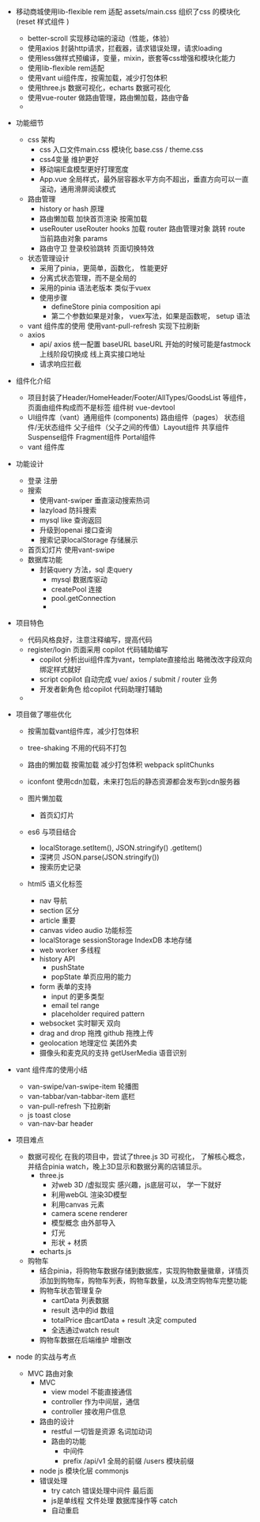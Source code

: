 - 移动商城使用lib-flexible rem 适配 assets/main.css 组织了css 的模块化
    (reset 样式组件 )

    - better-scroll 实现移动端的滚动（性能，体验）
    - 使用axios 封装http请求，拦截器，请求错误处理，请求loading
    - 使用less做样式预编译，变量，mixin，嵌套等css增强和模块化能力
    - 使用lib-flexible rem适配
    - 使用vant ui组件库，按需加载，减少打包体积
    - 使用three.js 数据可视化，echarts 数据可视化
    - 使用vue-router 做路由管理，路由懒加载，路由守备
    - 

- 功能细节
    - css 架构
        - css 入口文件main.css 模块化 base.css / theme.css
        - css4变量 维护更好
        - 移动端IE盒模型更好打理宽度
        - App.vue 全局样式，最外层容器水平方向不超出，垂直方向可以一直滚动，通用滑屏阅读模式
    - 路由管理 
        - history or hash
            原理
        - 路由懒加载
            加快首页渲染 按需加载
        - useRouter useRouter hooks 加载
            router 路由管理对象 跳转
            route 当前路由对象 params
        - 路由守卫
            登录校验跳转
            页面切换特效
    - 状态管理设计
        - 采用了pinia，更简单，函数化， 性能更好 
        - 分离式状态管理，而不是全局的
        - 采用的pinia 语法老版本 类似于vuex 
        - 使用步骤
            - defineStore pinia composition api
            - 第二个参数如果是对象， vuex写法，如果是函数呢， setup 语法
    - vant 组件库的使用
        使用vant-pull-refresh 实现下拉刷新
    - axios
        - api/ axios 统一配置 baseURL
            baseURL 开始的时候可能是fastmock
            上线阶段切换成 线上真实接口地址
        - 请求响应拦截
            
- 组件化介绍
    - 项目封装了Header/HomeHeader/Footer/AllTypes/GoodsList 等组件，页面由组件构成而不是标签
        组件树 vue-devtool
    - UI组件库（vant）通用组件 (components) 路由组件（pages）
        状态组件/无状态组件 父子组件（父子之间的传值）Layout组件 共享组件
        Suspense组件 Fragment组件 Portal组件
    - vant 组件库
        
    
- 功能设计
    - 登录 注册
    - 搜索
        - 使用vant-swiper 垂直滚动搜索热词
        - lazyload 防抖搜索
        - mysql like 查询返回
        - 升级到openai 接口查询
        - 搜索记录localStorage 存储展示
    - 首页幻灯片 使用vant-swipe
    - 数据库功能
        - 封装query 方法，sql 走query
            - mysql 数据库驱动
            - createPool 连接
            - pool.getConnection
            - 

- 项目特色
    - 代码风格良好，注意注释编写，提高代码
    - register/login 页面采用 copilot 代码辅助编写
        - copilot 分析出ui组件库为vant，template直接给出
            略微改改字段双向绑定样式就好
        - script copilot 自动完成 vue/ axios / submit / router 业务
        - 开发者新角色 给copilot 代码助理打辅助 
    - 
- 项目做了哪些优化
    - 按需加载vant组件库，减少打包体积
    - tree-shaking 不用的代码不打包
    - 路由的懒加载 按需加载 减少打包体积
        webpack splitChunks
    - iconfont 使用cdn加载，未来打包后的静态资源都会发布到cdn服务器
    - 图片懒加载
        - 首页幻灯片
    - es6 与项目结合
        - localStorage.setItem(), JSON.stringify()
            .getItem()
        - 深拷贝
            JSON.parse(JSON.stringify())
        - 搜索历史记录

    - html5 语义化标签
        - nav 导航
        - section 区分
        - article 重要
        - canvas video audio 功能标签
        - localStorage sessionStorage IndexDB 本地存储
        - web worker 多线程
        - history API
            - pushState
            - popState 单页应用的能力
        - form 表单的支持
            - input 的更多类型 
            - email tel range 
            - placeholder required pattern
        - websocket 实时聊天 双向
        - drag and drop 拖拽 github 拖拽上传
        - geolocation 地理定位 美团外卖
        - 摄像头和麦克风的支持 getUserMedia 语音识别


- vant 组件库的使用小结
    - van-swipe/van-swipe-item  轮播图
    - van-tabbar/van-tabbar-item 底栏 
    - van-pull-refresh 下拉刷新
    - js toast close
    - van-nav-bar header 
    
- 项目难点
    - 数据可视化
        在我的项目中，尝试了three.js 3D 可视化， 了解核心概念，并结合pinia
        watch，晚上3D显示和数据分离的店铺显示。
        - three.js
            - 对web 3D /虚拟现实 感兴趣，js底层可以， 学一下就好
            - 利用webGL 渲染3D模型
            - 利用canvas 元素
            - camera scene renderer
            - 模型概念 由外部导入
            - 灯光
            - 形状 + 材质
        - echarts.js
    -  购物车
        - 结合pinia，将购物车数据存储到数据库，实现购物数量徽章，详情页添加到购物车，购物车列表，购物车数量，以及清空购物车完整功能
        - 购物车状态管理复杂
            - cartData 列表数据
            - result 选中的id 数组
            - totalPrice 由cartData + result 决定 computed
            - 全选通过watch result
        - 购物车数据在后端维护 增删改

- node 的实战与考点
    - MVC 路由对象
        - MVC
            - view model 不能直接通信
            - controller 作为中间层，通信
            - controller 接收用户信息
        - 路由的设计
            - restful 一切皆是资源
                名词加动词
            - 路由的功能
                - 中间件
                - prefix
                    /api/v1 全局的前缀
                    /users 模块前缀
        - node js 模块化层 commonjs
        - 错误处理
            - try catch 错误处理中间件 最后面
            - js是单线程 文件处理 数据库操作等 catch 
            - 自动重启 

